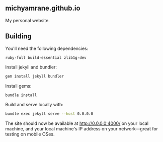 ## michyamrane.github.io

My personal website.

## Building

You'll need the following dependencies:
```
ruby-full build-essential zlib1g-dev
```

Install jekyll and bundler:
```bash
gem install jekyll bundler
```

Install gems:
```bash
bundle install
```

Build and serve locally with:
```bash
bundle exec jekyll serve --host 0.0.0.0
```

The site should now be available at http://0.0.0.0:4000/ on your local machine, and your local machine's IP address on your network—great for testing on mobile OSes.